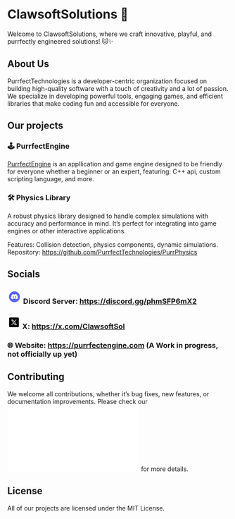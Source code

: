 # ClawsoftSolutions 🐾

Welcome to ClawsoftSolutions, where we craft innovative, playful, and purrfectly engineered solutions! 🐱✨

## About Us

PurrfectTechnologies is a developer-centric organization focused on building high-quality software with a touch of creativity and a lot of passion. We specialize in developing powerful tools, engaging games, and efficient libraries that make coding fun and accessible for everyone.

## Our projects

### 🕹️ PurrfectEngine

[PurrfectEngine](https://github.com/PurrfectTechnologies/PurrfectEngine) is an appllication and game engine designed to be friendly for everyone whether a beginner or an expert, featuring: C++ api, custom scripting language, and more.

### 🛠️ Physics Library
A robust physics library designed to handle complex simulations with accuracy and performance in mind. It’s perfect for integrating into game engines or other interactive applications.

Features: Collision detection, physics components, dynamic simulations.
Repository: https://github.com/PurrfectTechnologies/PurrPhysics

## Socials

### ![](./Emojis/discord.png) Discord Server: https://discord.gg/phmSFP6mX2
### ![](./Emojis/twitterx.png) X: https://x.com/ClawsoftSol
### 🌐 Website: https://purrfectengine.com (A Work in progress, not officially up yet)

## Contributing

We welcome all contributions, whether it’s bug fixes, new features, or documentation improvements. Please check our ![Contributing Guide](CONTRIBUTING.md) for more details.

## License

All of our projects are licensed under the MIT License.
